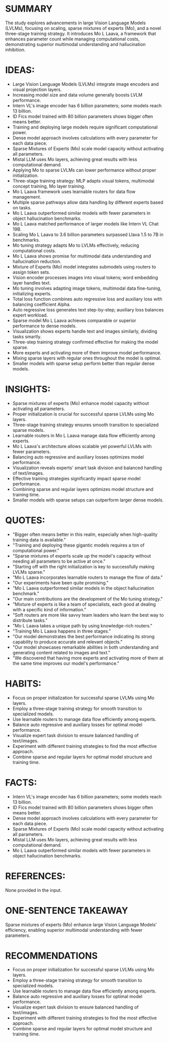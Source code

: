 # SUMMARY

The study explores advancements in large Vision Language Models (LVLMs), focusing on scaling, sparse mixtures of experts (Mo), and a novel three-stage training strategy. It introduces Mo L Laava, a framework that enhances parameter count while managing computational costs, demonstrating superior multimodal understanding and hallucination inhibition.

# IDEAS:

- Large Vision Language Models (LVLMs) integrate image encoders and visual projection layers.
- Increasing model size and data volume generally boosts LVLM performance.
- Intern VL's image encoder has 6 billion parameters; some models reach 13 billion.
- ID Fics model trained with 80 billion parameters shows bigger often means better.
- Training and deploying large models require significant computational power.
- Dense model approach involves calculations with every parameter for each data piece.
- Sparse Mixtures of Experts (Mo) scale model capacity without activating all parameters.
- Mistal LLM uses Mo layers, achieving great results with less computational demand.
- Applying Mo to sparse LVLMs can lower performance without proper initialization.
- Three-stage training strategy: MLP adapts visual tokens, multimodal concept training, Mo layer training.
- Mo L Laava framework uses learnable routers for data flow management.
- Multiple sparse pathways allow data handling by different experts based on tasks.
- Mo L Laava outperformed similar models with fewer parameters in object hallucination benchmarks.
- Mo L Laava matched performance of larger models like Intern VL Chat 19B.
- Scaling Mo L Laava to 3.6 billion parameters surpassed Llava 1.5 to 7B in benchmarks.
- Mo tuning strategy adapts Mo to LVLMs effectively, reducing computational costs.
- Mo L Laava shows promise for multimodal data understanding and hallucination reduction.
- Mixture of Experts (Mo) model integrates submodels using routers to assign token sets.
- Vision encoder processes images into visual tokens; word embedding layer handles text.
- Mo tuning involves adapting image tokens, multimodal data fine-tuning, initializing experts.
- Total loss function combines auto regressive loss and auxiliary loss with balancing coefficient Alpha.
- Auto regressive loss generates text step-by-step; auxiliary loss balances expert workload.
- Sparse model Mo L Laava achieves comparable or superior performance to dense models.
- Visualization shows experts handle text and images similarly, dividing tasks smartly.
- Three-step training strategy confirmed effective for making the model sparse.
- More experts and activating more of them improve model performance.
- Mixing sparse layers with regular ones throughout the model is optimal.
- Smaller models with sparse setup perform better than regular dense models.

# INSIGHTS:

- Sparse mixtures of experts (Mo) enhance model capacity without activating all parameters.
- Proper initialization is crucial for successful sparse LVLMs using Mo layers.
- Three-stage training strategy ensures smooth transition to specialized sparse models.
- Learnable routers in Mo L Laava manage data flow efficiently among experts.
- Mo L Laava's architecture allows scalable yet powerful LVLMs with fewer parameters.
- Balancing auto regressive and auxiliary losses optimizes model performance.
- Visualization reveals experts' smart task division and balanced handling of text/images.
- Effective training strategies significantly impact sparse model performance.
- Combining sparse and regular layers optimizes model structure and training time.
- Smaller models with sparse setups can outperform larger dense models.

# QUOTES:

- "Bigger often means better in this realm, especially when high-quality training data is available."
- "Training and deploying these gigantic models requires a ton of computational power."
- "Sparse mixtures of experts scale up the model's capacity without needing all parameters to be active at once."
- "Starting off with the right initialization is key to successfully making LVLMs sparse."
- "Mo L Laava incorporates learnable routers to manage the flow of data."
- "Our experiments have been quite promising."
- "Mo L Laava outperformed similar models in the object hallucination benchmark."
- "Our main contributions are the development of the Mo tuning strategy."
- "Mixture of experts is like a team of specialists, each good at dealing with a specific kind of information."
- "Soft routers are more like savvy team leaders who learn the best way to distribute tasks."
- "Mo L Laava takes a unique path by using knowledge-rich routers."
- "Training Mo L Laava happens in three stages."
- "Our model demonstrates the best performance indicating its strong capability to produce accurate and relevant objects."
- "Our model showcases remarkable abilities in both understanding and generating content related to images and text."
- "We discovered that having more experts and activating more of them at the same time improves our model's performance."

# HABITS:

- Focus on proper initialization for successful sparse LVLMs using Mo layers.
- Employ a three-stage training strategy for smooth transition to specialized models.
- Use learnable routers to manage data flow efficiently among experts.
- Balance auto regressive and auxiliary losses for optimal model performance.
- Visualize expert task division to ensure balanced handling of text/images.
- Experiment with different training strategies to find the most effective approach.
- Combine sparse and regular layers for optimal model structure and training time.

# FACTS:

- Intern VL's image encoder has 6 billion parameters; some models reach 13 billion.
- ID Fics model trained with 80 billion parameters shows bigger often means better.
- Dense model approach involves calculations with every parameter for each data piece.
- Sparse Mixtures of Experts (Mo) scale model capacity without activating all parameters.
- Mistal LLM uses Mo layers, achieving great results with less computational demand.
- Mo L Laava outperformed similar models with fewer parameters in object hallucination benchmarks.

# REFERENCES:

None provided in the input.

# ONE-SENTENCE TAKEAWAY

Sparse mixtures of experts (Mo) enhance large Vision Language Models' efficiency, enabling superior multimodal understanding with fewer parameters.

# RECOMMENDATIONS

- Focus on proper initialization for successful sparse LVLMs using Mo layers.
- Employ a three-stage training strategy for smooth transition to specialized models.
- Use learnable routers to manage data flow efficiently among experts.
- Balance auto regressive and auxiliary losses for optimal model performance.
- Visualize expert task division to ensure balanced handling of text/images.
- Experiment with different training strategies to find the most effective approach.
- Combine sparse and regular layers for optimal model structure and training time.
